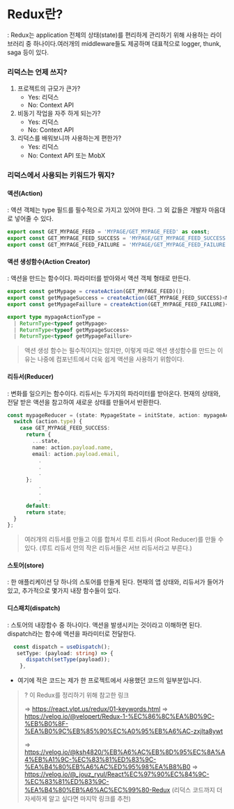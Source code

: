 # Redux란?

: Redux는 application 전체의 상태(state)를 편리하게 관리하기 위해 사용하는 라이브러리 중 하나이다.여러개의 middleware들도 제공하며 대표적으로 logger, thunk, saga 등이 있다.


### 리덕스는 언제 쓰지?

1. 프로젝트의 규모가 큰가?
   - Yes: 리덕스
   - No: Context API
2. 비동기 작업을 자주 하게 되는가?
   - Yes: 리덕스
   - No: Context API
3. 리덕스를 배워보니까 사용하는게 편한가?
   - Yes: 리덕스
   - No: Context API 또는 MobX



### 리덕스에서 사용되는 키워드가 뭐지?

#### 액션(Action)

: 액션 객체는 type 필드를 필수적으로 가지고 있어야 한다. 그 외 값들은 개발자 마음대로 넣어줄 수 있다.

```typescript
export const GET_MYPAGE_FEED = 'MYPAGE/GET_MYPAGE_FEED' as const;
export const GET_MYPAGE_FEED_SUCCESS = 'MYPAGE/GET_MYPAGE_FEED_SUCCESS' as const;
export const GET_MYPAGE_FEED_FAILURE = 'MYPAGE/GET_MYPAGE_FEED_FAILURE' as const;
```

#### 액션 생성함수(Action Creator)

: 액션을 만드는 함수이다. 파라미터를 받아와서 액션 객체 형태로 만든다. 

```typescript
export const getMypage = createAction(GET_MYPAGE_FEED)();
export const getMypageSuccess = createAction(GET_MYPAGE_FEED_SUCCESS)<MypageResponseType>();
export const getMypageFaillure = createAction(GET_MYPAGE_FEED_FAILURE)<error>();

export type mypageActionType =
  | ReturnType<typeof getMypage>
  | ReturnType<typeof getMypageSuccess>
  | ReturnType<typeof getMypageFaillure>
```

> 액션 생성 함수는 필수적이지는 않지만, 이렇게 따로 액션 생성함수를 만드는 이유는 나중에 컴포넌트에서 더욱 쉽게 액션을 사용하기 위함이다. 

#### 리듀서(Reducer)

: 변화를 일으키는 함수이다. 리듀서는 두가지의 파라미터를 받아온다. 현재의 상태와, 전달 받은 액션을 참고하여 새로운 상태를 만들어서 반환한다.

```typescript
const mypageReducer = (state: MypageState = initState, action: mypageActionType): MypageState => {
  switch (action.type) {
    case GET_MYPAGE_FEED_SUCCESS:
      return {
        ...state,
        name: action.payload.name,
        email: action.payload.email,
          .
          .
          .
      };
          .
          .
          .
      default:
      return state;
  }
};
```

> 여러개의 리듀서를 만들고 이를 합쳐서 루트 리듀서 (Root Reducer)를 만들 수 있다. (루트 리듀서 안의 작은 리듀서들은 서브 리듀서라고 부른다.)

#### 스토어(store)

: 한 애플리케이션 당 하나의 스토어를 만들게 된다. 현재의 앱 상태와, 리듀서가 들어가있고, 추가적으로 몇가지 내장 함수들이 있다.

#### 디스패치(dispatch)

: 스토어의 내장함수 중 하나이다. 액션을 발생시키는 것이라고 이해하면 된다. dispatch라는 함수에 액션을 파라미터로 전달한다.

```typescript
  const dispatch = useDispatch();
   setType: (payload: string) => {
      dispatch(setType(payload));
    },
```



* 여기에 적은 코드는 제가 한 프로젝트에서 사용했던 코드의 일부분입니다.



> ? 이 Redux를 정리하기 위해 참고한 링크
>
> => https://react.vlpt.us/redux/01-keywords.html
> => https://velog.io/@velopert/Redux-1-%EC%86%8C%EA%B0%9C-%EB%B0%8F-%EA%B0%9C%EB%85%90%EC%A0%95%EB%A6%AC-zxjlta8ywt
>
> => https://velog.io/@ksh4820/%EB%A6%AC%EB%8D%95%EC%8A%A4%EB%A1%9C-%EC%83%81%ED%83%9C-%EA%B4%80%EB%A6%AC%ED%95%98%EA%B8%B0
> => https://velog.io/@_jouz_ryul/React%EC%97%90%EC%84%9C-%EC%83%81%ED%83%9C-%EA%B4%80%EB%A6%AC%EC%99%80-Redux
> (리덕스 코드까지 더 자세하게 알고 싶다면 마지막 링크를 추천)